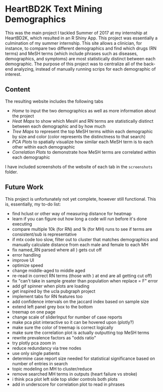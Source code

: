 # HeartBD2K Text Mining Demographics
This was the main project I tackled Summer of 2017 at my internship at HeartBD2K, which resulted in an R Shiny App. This project was essentially a culmination of my summer internship. This site allows a clinician, for instance, to compare two different demographics and find which drugs (RN terms) and MeSH terms (which include phrases such as diseases, demographics, and symptoms) are most statistically distinct between each demographic. The purpose of this project was to centralize all of the back-end analyzing, instead of manually running scrips for each demographic of interest.

## Content
The resulting website includes the following tabs
- *Home* to input the two demographics as well as more information about the project
- *Heat Maps* to show which MesH and RN terms are statistically distinct between each demographic and by how much
- *Tree Maps* to represent the top MeSH terms within each demographic by size and color (color represents the distinctness to that search)
- *PCA Plots* to spatially visualize how similar each MeSH term is to each other within each demographic
- *Correlation Plots* to demonstrate how MeSH terms are correlated within each demographic

I have included screenshots of the website of each tab in the `screenshots` folder.

## Future Work
This project is unfortunately not yet complete, however still functional. This is, essentially, my to-do list:
- find hclust or other way of measuring distance for heatmap
- learn if you can figure out how long a code will run before it's done executing
- compare multiple 10k (for RN) and 1k (for MH) runs to see if terms are consistent/sub is representative
- if mtx code too slow, filter out to cluster that matches demographics and manually calculate distance from each male and female 
to each MH
- fix named_RN parsed where all ) gets cut off
- error handling
- improve UI
- optimize speed
- change middle-aged to middle aged
- re-read in correct RN terms (those with ) at end are all getting cut off)
- fix "can't take in sample greater than population when replace = F" error
- add gif spinner when plots are loading
- get inspired by the ucla pubgraph project
- implement tabs for RN features too
- add confidence intervals on the jaccard index based on sample size
- extend left panel grey box to the bottom
- treemap on one page
- change scale of sliderInput for number of case reports
- make pca plot interactive so it can be hovered upon (plotly?)
- make sure the color of treemap is correct logically
- make sure the correlation plot is actually outputting top MeSH terms
- rewrite prevalence factors as "odds ratio"
- try plotly pca zoom in
- reduce redundancy via tree nodes
- use only single patients
- determine case report size needed for statistical significance based on number of entries in search
- topic modeling on MH to cluster/reduce
- remove searched MH terms in outputs (heart failure vs stroke)
- i think pca plot left side top slider controls both plots
- add in underscore for correlation plot to read in phrases
